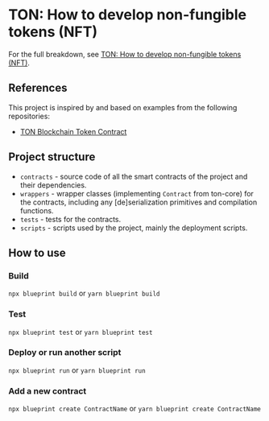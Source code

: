 # TON: How to develop non-fungible tokens (NFT)

For the full breakdown, see [TON: How to develop non-fungible tokens (NFT)](https://docs.chainstack.com/docs/ton-how-to-develop-non-fungible-tokens).

## References

This project is inspired by and based on examples from the following repositories:

- [TON Blockchain Token Contract](https://github.com/ton-blockchain/token-contract/tree/main)

## Project structure

-   `contracts` - source code of all the smart contracts of the project and their dependencies.
-   `wrappers` - wrapper classes (implementing `Contract` from ton-core) for the contracts, including any [de]serialization primitives and compilation functions.
-   `tests` - tests for the contracts.
-   `scripts` - scripts used by the project, mainly the deployment scripts.

## How to use

### Build

`npx blueprint build` or `yarn blueprint build`

### Test

`npx blueprint test` or `yarn blueprint test`

### Deploy or run another script

`npx blueprint run` or `yarn blueprint run`

### Add a new contract

`npx blueprint create ContractName` or `yarn blueprint create ContractName`
